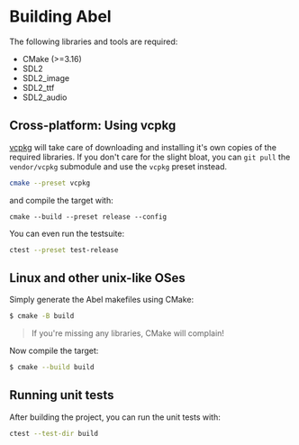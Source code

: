 # Building Abel

The following libraries and tools are required:
- CMake (>=3.16)
- SDL2
- SDL2_image
- SDL2_ttf
- SDL2_audio

## Cross-platform: Using vcpkg

[vcpkg](https://vcpkg.io/en/) will take care of downloading and installing it's own copies of the required libraries.
If you don't care for the slight bloat, you can `git pull` the `vendor/vcpkg` submodule and use the `vcpkg` preset instead.
```bash
cmake --preset vcpkg
```

and compile the target with:
```
cmake --build --preset release --config 
```

You can even run the testsuite:
```bash
ctest --preset test-release
```

## Linux and other unix-like OSes

Simply generate the Abel makefiles using CMake:

```sh
$ cmake -B build
```
> If you're missing any libraries, CMake will complain!

Now compile the target:

```sh
$ cmake --build build
```

## Running unit tests

After building the project, you can run the unit tests with:

```sh
ctest --test-dir build
```